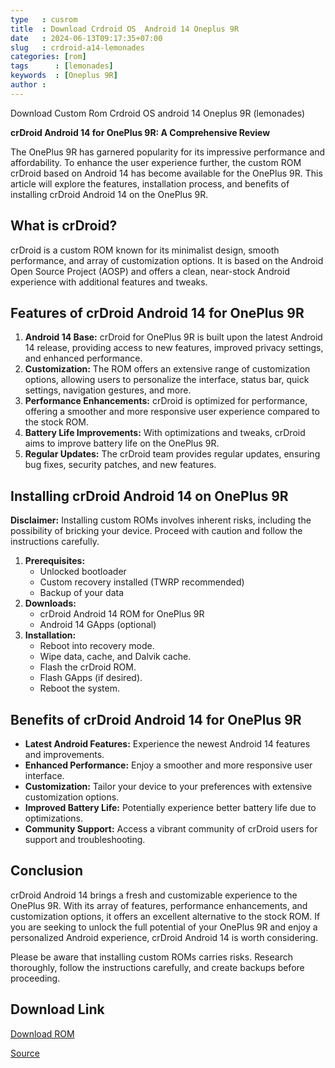 ```yaml
---
type   : cusrom
title  : Download Crdroid OS  Android 14 Oneplus 9R
date   : 2024-06-13T09:17:35+07:00
slug   : crdroid-a14-lemonades
categories: [rom]
tags      : [lemonades]
keywords  : [Oneplus 9R]
author :
---
```


Download Custom Rom Crdroid OS android 14 Oneplus 9R (lemonades)


**crDroid Android 14 for OnePlus 9R: A Comprehensive Review**

The OnePlus 9R has garnered popularity for its impressive performance and affordability. To enhance the user experience further, the custom ROM crDroid based on Android 14 has become available for the OnePlus 9R. This article will explore the features, installation process, and benefits of installing crDroid Android 14 on the OnePlus 9R.

## What is crDroid?

crDroid is a custom ROM known for its minimalist design, smooth performance, and array of customization options. It is based on the Android Open Source Project (AOSP) and offers a clean, near-stock Android experience with additional features and tweaks.

## Features of crDroid Android 14 for OnePlus 9R

1.  **Android 14 Base:** crDroid for OnePlus 9R is built upon the latest Android 14 release, providing access to new features, improved privacy settings, and enhanced performance.
2.  **Customization:** The ROM offers an extensive range of customization options, allowing users to personalize the interface, status bar, quick settings, navigation gestures, and more.
3.  **Performance Enhancements:** crDroid is optimized for performance, offering a smoother and more responsive user experience compared to the stock ROM.
4.  **Battery Life Improvements:** With optimizations and tweaks, crDroid aims to improve battery life on the OnePlus 9R.
5.  **Regular Updates:** The crDroid team provides regular updates, ensuring bug fixes, security patches, and new features.

## Installing crDroid Android 14 on OnePlus 9R

**Disclaimer:** Installing custom ROMs involves inherent risks, including the possibility of bricking your device. Proceed with caution and follow the instructions carefully.

1.  **Prerequisites:**
    *   Unlocked bootloader
    *   Custom recovery installed (TWRP recommended)
    *   Backup of your data
2.  **Downloads:**
    *   crDroid Android 14 ROM for OnePlus 9R
    *   Android 14 GApps (optional)
3.  **Installation:**
    *   Reboot into recovery mode.
    *   Wipe data, cache, and Dalvik cache.
    *   Flash the crDroid ROM.
    *   Flash GApps (if desired).
    *   Reboot the system.

## Benefits of crDroid Android 14 for OnePlus 9R

*   **Latest Android Features:** Experience the newest Android 14 features and improvements.
*   **Enhanced Performance:** Enjoy a smoother and more responsive user interface.
*   **Customization:** Tailor your device to your preferences with extensive customization options.
*   **Improved Battery Life:** Potentially experience better battery life due to optimizations.
*   **Community Support:** Access a vibrant community of crDroid users for support and troubleshooting.

## Conclusion

crDroid Android 14 brings a fresh and customizable experience to the OnePlus 9R. With its array of features, performance enhancements, and customization options, it offers an excellent alternative to the stock ROM. If you are seeking to unlock the full potential of your OnePlus 9R and enjoy a personalized Android experience, crDroid Android 14 is worth considering.

Please be aware that installing custom ROMs carries risks. Research thoroughly, follow the instructions carefully, and create backups before proceeding.


## Download Link
[Download ROM](https://sourceforge.net/projects/crdroid/files/lemonades/10.x/)

[Source](https://crdroid.net/lemonades/10)

